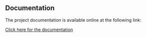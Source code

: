 ## Documentation

The project documentation is available online at the following link:

[Click here for the documentation](https://mathieudelaruegit.github.io/projet-mangetamain/)
